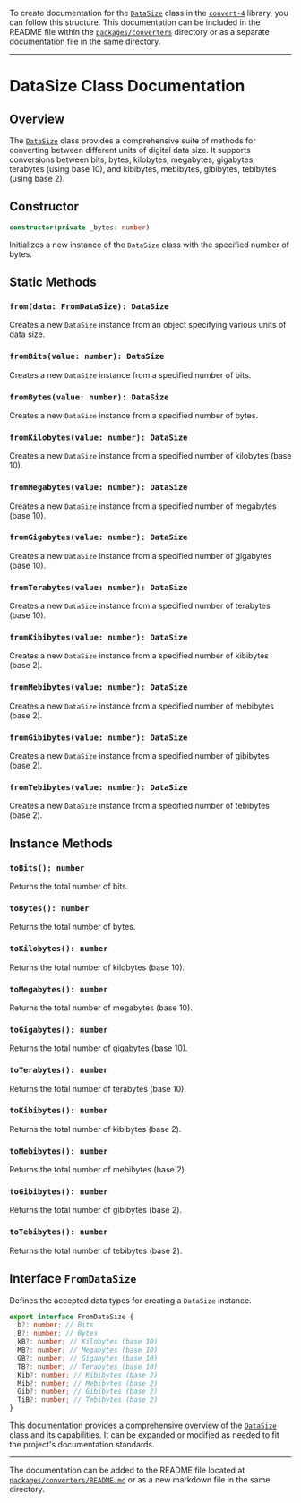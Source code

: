 To create documentation for the [`DataSize`](/packages/converters/data-size.ts) class in the [`convert-4`](https://github.com/ideal-libs/convert-4) library, you can follow this structure. This documentation can be included in the README file within the [`packages/converters`](/packages/converters) directory or as a separate documentation file in the same directory.

---

# DataSize Class Documentation

## Overview

The [`DataSize`](/packages/converters/data-size.ts) class provides a comprehensive suite of methods for converting between different units of digital data size. It supports conversions between bits, bytes, kilobytes, megabytes, gigabytes, terabytes (using base 10), and kibibytes, mebibytes, gibibytes, tebibytes (using base 2).

## Constructor

```typescript
constructor(private _bytes: number)
```

Initializes a new instance of the `DataSize` class with the specified number of bytes.

## Static Methods

### `from(data: FromDataSize): DataSize`

Creates a new `DataSize` instance from an object specifying various units of data size.

### `fromBits(value: number): DataSize`

Creates a new `DataSize` instance from a specified number of bits.

### `fromBytes(value: number): DataSize`

Creates a new `DataSize` instance from a specified number of bytes.

### `fromKilobytes(value: number): DataSize`

Creates a new `DataSize` instance from a specified number of kilobytes (base 10).

### `fromMegabytes(value: number): DataSize`

Creates a new `DataSize` instance from a specified number of megabytes (base 10).

### `fromGigabytes(value: number): DataSize`

Creates a new `DataSize` instance from a specified number of gigabytes (base 10).

### `fromTerabytes(value: number): DataSize`

Creates a new `DataSize` instance from a specified number of terabytes (base 10).

### `fromKibibytes(value: number): DataSize`

Creates a new `DataSize` instance from a specified number of kibibytes (base 2).

### `fromMebibytes(value: number): DataSize`

Creates a new `DataSize` instance from a specified number of mebibytes (base 2).

### `fromGibibytes(value: number): DataSize`

Creates a new `DataSize` instance from a specified number of gibibytes (base 2).

### `fromTebibytes(value: number): DataSize`

Creates a new `DataSize` instance from a specified number of tebibytes (base 2).

## Instance Methods

### `toBits(): number`

Returns the total number of bits.

### `toBytes(): number`

Returns the total number of bytes.

### `toKilobytes(): number`

Returns the total number of kilobytes (base 10).

### `toMegabytes(): number`

Returns the total number of megabytes (base 10).

### `toGigabytes(): number`

Returns the total number of gigabytes (base 10).

### `toTerabytes(): number`

Returns the total number of terabytes (base 10).

### `toKibibytes(): number`

Returns the total number of kibibytes (base 2).

### `toMebibytes(): number`

Returns the total number of mebibytes (base 2).

### `toGibibytes(): number`

Returns the total number of gibibytes (base 2).

### `toTebibytes(): number`

Returns the total number of tebibytes (base 2).

## Interface `FromDataSize`

Defines the accepted data types for creating a `DataSize` instance.

```typescript
export interface FromDataSize {
  b?: number; // Bits
  B?: number; // Bytes
  kB?: number; // Kilobytes (base 10)
  MB?: number; // Megabytes (base 10)
  GB?: number; // Gigabytes (base 10)
  TB?: number; // Terabytes (base 10)
  Kib?: number; // Kibibytes (base 2)
  Mib?: number; // Mebibytes (base 2)
  Gib?: number; // Gibibytes (base 2)
  TiB?: number; // Tebibytes (base 2)
}
```

This documentation provides a comprehensive overview of the [`DataSize`](/packages/converters/data-size.ts) class and its capabilities. It can be expanded or modified as needed to fit the project's documentation standards.

---

The documentation can be added to the README file located at [`packages/converters/README.md`](/packages/converters/README.md) or as a new markdown file in the same directory.
